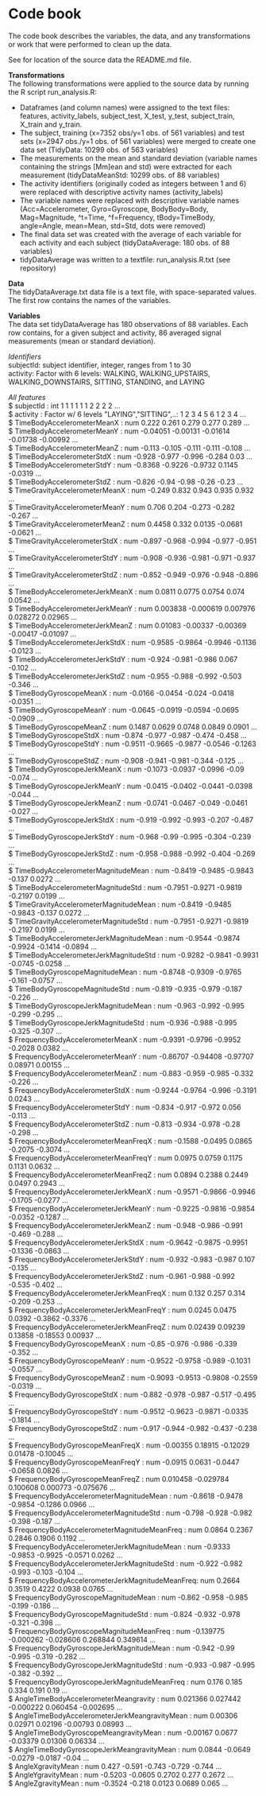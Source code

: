 <b><h1>Code book</b></h1>

The code book describes the variables, the data, and any transformations or work that were performed to clean up the data.

See for location of the source data the README.md file. 

<b>Transformations</b><BR>
The following transformations were applied to the source data by running the R script run_analysis.R: <BR>
- Dataframes (and column names) were assigned to the text files: features, activity_labels, subject_test, X_test, y_test, subject_train, X_train and y_train.
- The subject, training (x=7352 obs/y=1 obs. of 561 variables) and test sets (x=2947 obs./y=1 obs. of 561 variables) were merged to create one data set (TidyData: 10299 obs. of 563 variables)
- The measurements on the mean and standard deviation (variable names containing the strings [Mm]ean and std) were extracted for each measurement (tidyDataMeanStd: 10299 obs. of 88 variables)
- The activity identifiers (originally coded as integers between 1 and 6) were replaced with descriptive activity names (activity_labels)
- The variable names were replaced with descriptive variable names (Acc=Accelerometer, Gyro=Gyroscope, BodyBody=Body, Mag=Magnitude, ^t=Time, ^f=Frequency, tBody=TimeBody, angle=Angle, mean=Mean, std=Std, dots were removed)
- The final data set was created with the average of each variable for each activity and each subject (tidyDataAverage: 180 obs. of 88 variables)
- tidyDataAverage was written to a textfile: run_analysis.R.txt (see repository)


<b>Data</b><BR>
The tidyDataAverage.txt data file is a text file, with space-separated values. The first row contains the names of the variables.


<b>Variables</b><BR>
 The data set tidyDataAverage has 180 observations of 88 variables.
 Each row contains, for a given subject and activity, 86 averaged signal measurements (mean or standard deviation). <BR>
 
 <i>Identifiers</i><BR>
 subjectId: subject identifier, integer, ranges from 1 to 30 <BR>
 activity: Factor with 6 levels: WALKING, WALKING_UPSTAIRS, WALKING_DOWNSTAIRS, SITTING, STANDING, and LAYING<BR>
 
<i>All features</i><BR>
 $ subjectId                                      : int  1 1 1 1 1 1 2 2 2 2 ...<BR>
 $ activity                                       : Factor w/ 6 levels "LAYING","SITTING",..: 1 2 3 4 5 6 1 2 3 4 ...<BR>
 $ TimeBodyAccelerometerMeanX                     : num  0.222 0.261 0.279 0.277 0.289 ...<BR>
 $ TimeBodyAccelerometerMeanY                     : num  -0.04051 -0.00131 -0.01614 -0.01738 -0.00992 ...<BR>
 $ TimeBodyAccelerometerMeanZ                     : num  -0.113 -0.105 -0.111 -0.111 -0.108 ...<BR>
 $ TimeBodyAccelerometerStdX                      : num  -0.928 -0.977 -0.996 -0.284 0.03 ...<BR>
 $ TimeBodyAccelerometerStdY                      : num  -0.8368 -0.9226 -0.9732 0.1145 -0.0319 ...<BR>
 $ TimeBodyAccelerometerStdZ                      : num  -0.826 -0.94 -0.98 -0.26 -0.23 ...<BR>
 $ TimeGravityAccelerometerMeanX                  : num  -0.249 0.832 0.943 0.935 0.932 ...<BR>
 $ TimeGravityAccelerometerMeanY                  : num  0.706 0.204 -0.273 -0.282 -0.267 ...<BR>
 $ TimeGravityAccelerometerMeanZ                  : num  0.4458 0.332 0.0135 -0.0681 -0.0621 ...<BR>
 $ TimeGravityAccelerometerStdX                   : num  -0.897 -0.968 -0.994 -0.977 -0.951 ...<BR>
 $ TimeGravityAccelerometerStdY                   : num  -0.908 -0.936 -0.981 -0.971 -0.937 ...<BR>
 $ TimeGravityAccelerometerStdZ                   : num  -0.852 -0.949 -0.976 -0.948 -0.896 ...<BR>
 $ TimeBodyAccelerometerJerkMeanX                 : num  0.0811 0.0775 0.0754 0.074 0.0542 ...<BR>
 $ TimeBodyAccelerometerJerkMeanY                 : num  0.003838 -0.000619 0.007976 0.028272 0.02965 ...<BR>
 $ TimeBodyAccelerometerJerkMeanZ                 : num  0.01083 -0.00337 -0.00369 -0.00417 -0.01097 ...<BR>
 $ TimeBodyAccelerometerJerkStdX                  : num  -0.9585 -0.9864 -0.9946 -0.1136 -0.0123 ...<BR>
 $ TimeBodyAccelerometerJerkStdY                  : num  -0.924 -0.981 -0.986 0.067 -0.102 ...<BR>
 $ TimeBodyAccelerometerJerkStdZ                  : num  -0.955 -0.988 -0.992 -0.503 -0.346 ...<BR>
 $ TimeBodyGyroscopeMeanX                         : num  -0.0166 -0.0454 -0.024 -0.0418 -0.0351 ...<BR>
 $ TimeBodyGyroscopeMeanY                         : num  -0.0645 -0.0919 -0.0594 -0.0695 -0.0909 ...<BR>
 $ TimeBodyGyroscopeMeanZ                         : num  0.1487 0.0629 0.0748 0.0849 0.0901 ...<BR>
 $ TimeBodyGyroscopeStdX                          : num  -0.874 -0.977 -0.987 -0.474 -0.458 ...<BR>
 $ TimeBodyGyroscopeStdY                          : num  -0.9511 -0.9665 -0.9877 -0.0546 -0.1263 ...<BR>
 $ TimeBodyGyroscopeStdZ                          : num  -0.908 -0.941 -0.981 -0.344 -0.125 ...<BR>
 $ TimeBodyGyroscopeJerkMeanX                     : num  -0.1073 -0.0937 -0.0996 -0.09 -0.074 ...<BR>
 $ TimeBodyGyroscopeJerkMeanY                     : num  -0.0415 -0.0402 -0.0441 -0.0398 -0.044 ...<BR>
 $ TimeBodyGyroscopeJerkMeanZ                     : num  -0.0741 -0.0467 -0.049 -0.0461 -0.027 ...<BR>
 $ TimeBodyGyroscopeJerkStdX                      : num  -0.919 -0.992 -0.993 -0.207 -0.487 ...<BR>
 $ TimeBodyGyroscopeJerkStdY                      : num  -0.968 -0.99 -0.995 -0.304 -0.239 ...<BR>
 $ TimeBodyGyroscopeJerkStdZ                      : num  -0.958 -0.988 -0.992 -0.404 -0.269 ...<BR>
 $ TimeBodyAccelerometerMagnitudeMean             : num  -0.8419 -0.9485 -0.9843 -0.137 0.0272 ...<BR>
 $ TimeBodyAccelerometerMagnitudeStd              : num  -0.7951 -0.9271 -0.9819 -0.2197 0.0199 ...<BR>
 $ TimeGravityAccelerometerMagnitudeMean          : num  -0.8419 -0.9485 -0.9843 -0.137 0.0272 ...<BR>
 $ TimeGravityAccelerometerMagnitudeStd           : num  -0.7951 -0.9271 -0.9819 -0.2197 0.0199 ...<BR>
 $ TimeBodyAccelerometerJerkMagnitudeMean         : num  -0.9544 -0.9874 -0.9924 -0.1414 -0.0894 ...<BR>
 $ TimeBodyAccelerometerJerkMagnitudeStd          : num  -0.9282 -0.9841 -0.9931 -0.0745 -0.0258 ...<BR>
 $ TimeBodyGyroscopeMagnitudeMean                 : num  -0.8748 -0.9309 -0.9765 -0.161 -0.0757 ...<BR>
 $ TimeBodyGyroscopeMagnitudeStd                  : num  -0.819 -0.935 -0.979 -0.187 -0.226 ...<BR>
 $ TimeBodyGyroscopeJerkMagnitudeMean             : num  -0.963 -0.992 -0.995 -0.299 -0.295 ...<BR>
 $ TimeBodyGyroscopeJerkMagnitudeStd              : num  -0.936 -0.988 -0.995 -0.325 -0.307 ...<BR>
 $ FrequencyBodyAccelerometerMeanX                : num  -0.9391 -0.9796 -0.9952 -0.2028 0.0382 ...<BR>
 $ FrequencyBodyAccelerometerMeanY                : num  -0.86707 -0.94408 -0.97707 0.08971 0.00155 ...<BR>
 $ FrequencyBodyAccelerometerMeanZ                : num  -0.883 -0.959 -0.985 -0.332 -0.226 ...<BR>
 $ FrequencyBodyAccelerometerStdX                 : num  -0.9244 -0.9764 -0.996 -0.3191 0.0243 ...<BR>
 $ FrequencyBodyAccelerometerStdY                 : num  -0.834 -0.917 -0.972 0.056 -0.113 ...<BR>
 $ FrequencyBodyAccelerometerStdZ                 : num  -0.813 -0.934 -0.978 -0.28 -0.298 ...<BR>
 $ FrequencyBodyAccelerometerMeanFreqX            : num  -0.1588 -0.0495 0.0865 -0.2075 -0.3074 ...<BR>
 $ FrequencyBodyAccelerometerMeanFreqY            : num  0.0975 0.0759 0.1175 0.1131 0.0632 ...<BR>
 $ FrequencyBodyAccelerometerMeanFreqZ            : num  0.0894 0.2388 0.2449 0.0497 0.2943 ...<BR>
 $ FrequencyBodyAccelerometerJerkMeanX            : num  -0.9571 -0.9866 -0.9946 -0.1705 -0.0277 ...<BR>
 $ FrequencyBodyAccelerometerJerkMeanY            : num  -0.9225 -0.9816 -0.9854 -0.0352 -0.1287 ...<BR>
 $ FrequencyBodyAccelerometerJerkMeanZ            : num  -0.948 -0.986 -0.991 -0.469 -0.288 ...<BR>
 $ FrequencyBodyAccelerometerJerkStdX             : num  -0.9642 -0.9875 -0.9951 -0.1336 -0.0863 ...<BR>
 $ FrequencyBodyAccelerometerJerkStdY             : num  -0.932 -0.983 -0.987 0.107 -0.135 ...<BR>
 $ FrequencyBodyAccelerometerJerkStdZ             : num  -0.961 -0.988 -0.992 -0.535 -0.402 ...<BR>
 $ FrequencyBodyAccelerometerJerkMeanFreqX        : num  0.132 0.257 0.314 -0.209 -0.253 ...<BR>
 $ FrequencyBodyAccelerometerJerkMeanFreqY        : num  0.0245 0.0475 0.0392 -0.3862 -0.3376 ...<BR>
 $ FrequencyBodyAccelerometerJerkMeanFreqZ        : num  0.02439 0.09239 0.13858 -0.18553 0.00937 ...<BR>
 $ FrequencyBodyGyroscopeMeanX                    : num  -0.85 -0.976 -0.986 -0.339 -0.352 ...<BR>
 $ FrequencyBodyGyroscopeMeanY                    : num  -0.9522 -0.9758 -0.989 -0.1031 -0.0557 ...<BR>
 $ FrequencyBodyGyroscopeMeanZ                    : num  -0.9093 -0.9513 -0.9808 -0.2559 -0.0319 ...<BR>
 $ FrequencyBodyGyroscopeStdX                     : num  -0.882 -0.978 -0.987 -0.517 -0.495 ...<BR>
 $ FrequencyBodyGyroscopeStdY                     : num  -0.9512 -0.9623 -0.9871 -0.0335 -0.1814 ...<BR>
 $ FrequencyBodyGyroscopeStdZ                     : num  -0.917 -0.944 -0.982 -0.437 -0.238 ...<BR>
 $ FrequencyBodyGyroscopeMeanFreqX                : num  -0.00355 0.18915 -0.12029 0.01478 -0.10045 ...<BR>
 $ FrequencyBodyGyroscopeMeanFreqY                : num  -0.0915 0.0631 -0.0447 -0.0658 0.0826 ...<BR>
 $ FrequencyBodyGyroscopeMeanFreqZ                : num  0.010458 -0.029784 0.100608 0.000773 -0.075676 ...<BR>
 $ FrequencyBodyAccelerometerMagnitudeMean        : num  -0.8618 -0.9478 -0.9854 -0.1286 0.0966 ...<BR>
 $ FrequencyBodyAccelerometerMagnitudeStd         : num  -0.798 -0.928 -0.982 -0.398 -0.187 ...<BR>
 $ FrequencyBodyAccelerometerMagnitudeMeanFreq    : num  0.0864 0.2367 0.2846 0.1906 0.1192 ...<BR>
 $ FrequencyBodyAccelerometerJerkMagnitudeMean    : num  -0.9333 -0.9853 -0.9925 -0.0571 0.0262 ...<BR>
 $ FrequencyBodyAccelerometerJerkMagnitudeStd     : num  -0.922 -0.982 -0.993 -0.103 -0.104 ...<BR>
 $ FrequencyBodyAccelerometerJerkMagnitudeMeanFreq: num  0.2664 0.3519 0.4222 0.0938 0.0765 ...<BR>
 $ FrequencyBodyGyroscopeMagnitudeMean            : num  -0.862 -0.958 -0.985 -0.199 -0.186 ...<BR>
 $ FrequencyBodyGyroscopeMagnitudeStd             : num  -0.824 -0.932 -0.978 -0.321 -0.398 ...<BR>
 $ FrequencyBodyGyroscopeMagnitudeMeanFreq        : num  -0.139775 -0.000262 -0.028606 0.268844 0.349614 ...<BR>
 $ FrequencyBodyGyroscopeJerkMagnitudeMean        : num  -0.942 -0.99 -0.995 -0.319 -0.282 ...<BR>
 $ FrequencyBodyGyroscopeJerkMagnitudeStd         : num  -0.933 -0.987 -0.995 -0.382 -0.392 ...<BR>
 $ FrequencyBodyGyroscopeJerkMagnitudeMeanFreq    : num  0.176 0.185 0.334 0.191 0.19 ...<BR>
 $ AngleTimeBodyAccelerometerMeangravity          : num  0.021366 0.027442 -0.000222 0.060454 -0.002695 ...<BR>
 $ AngleTimeBodyAccelerometerJerkMeangravityMean  : num  0.00306 0.02971 0.02196 -0.00793 0.08993 ...<BR>
 $ AngleTimeBodyGyroscopeMeangravityMean          : num  -0.00167 0.0677 -0.03379 0.01306 0.06334 ...<BR>
 $ AngleTimeBodyGyroscopeJerkMeangravityMean      : num  0.0844 -0.0649 -0.0279 -0.0187 -0.04 ...<BR>
 $ AngleXgravityMean                              : num  0.427 -0.591 -0.743 -0.729 -0.744 ...<BR>
 $ AngleYgravityMean                              : num  -0.5203 -0.0605 0.2702 0.277 0.2672 ...<BR>
 $ AngleZgravityMean                              : num  -0.3524 -0.218 0.0123 0.0689 0.065 ...<BR></font>
